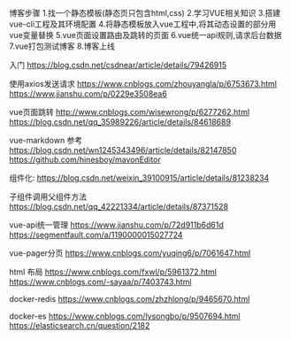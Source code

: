 博客步骤
1.找一个静态模板(静态页只包含html,css)
2.学习VUE相关知识
3.搭建vue-cli工程及其环境配置
4.将静态模板放入vue工程中,将其动态设置的部分用vue变量替换
5.vue页面设置路由及跳转的页面
6.vue统一api规则,请求后台数据
7.vue打包测试博客
8.博客上线

入门
https://blog.csdn.net/csdnear/article/details/79426915

使用axios发送请求
https://www.cnblogs.com/zhouyangla/p/6753673.html
https://www.jianshu.com/p/0229e3508ea6

vue页面跳转
http://www.cnblogs.com/wisewrong/p/6277262.html  
https://blog.csdn.net/qq_35989226/article/details/84618689

vue-markdown
参考 https://blog.csdn.net/wn1245343496/article/details/82147850
https://github.com/hinesboy/mavonEditor

组件化:
https://blog.csdn.net/weixin_39100915/article/details/81238234

子组件调用父组件方法
https://blog.csdn.net/qq_42221334/article/details/87371528

vue-api统一管理
https://www.jianshu.com/p/72d911b6d61d 
https://segmentfault.com/a/1190000015027724

vue-pager分页
https://www.cnblogs.com/yuqing6/p/7061647.html

html 布局
https://www.cnblogs.com/fxwl/p/5961372.html
https://www.cnblogs.com/-sayaa/p/7403743.html



docker-redis
https://www.cnblogs.com/zhzhlong/p/9465670.html

docker-es
https://www.cnblogs.com/lysongbo/p/9507694.html
https://elasticsearch.cn/question/2182

